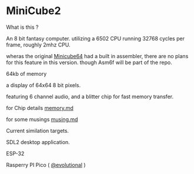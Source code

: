 # MiniCube2

What is this ? 

An 8 bit fantasy computer. utilizing a 6502 CPU running 32768 cycles per frame, roughly 2mhz CPU.

wheras the original [Minicube64](https://github.com/aeriform-io/minicube64) had a built in assembler, there are no plans for this feature in this version. though Asm6f will be part of the repo.

64kb of memory

a display of 64x64 8 bit pixels.

featuring 6 channel audio, and a blitter chip for fast memory transfer.


for Chip details [memory.md](https://github.com/MonstersGoBoom/MiniCube2/blob/main/Memory.md)

for some musings [musing.md](https://github.com/MonstersGoBoom/MiniCube2/blob/main/Musings.md)

Current similation targets.

SDL2 desktop application. 

ESP-32

Rasperry PI Pico ( [@evolutional](https://twitter.com/evolutional) ) 
